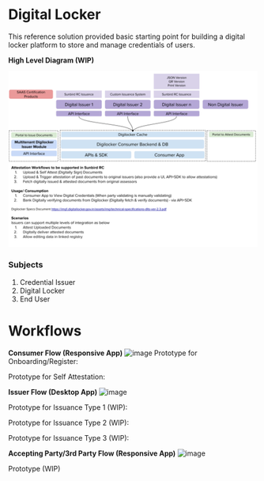 # Digital Locker

This reference solution provided basic starting point for building a digital locker platform to store and manage credentials of users.

**High Level Diagram \(WIP\)**

![](../.gitbook/assets/digilocker-registry-and-credentialing-with-sunbird-rc.png)

### Subjects

1. Credential Issuer
2. Digital Locker
3. End User

# Workflows
**Consumer Flow (Responsive App)**
![image](https://user-images.githubusercontent.com/580711/133377693-32621a79-e73f-4ce0-b8cf-99349dc7db56.png)
Prototype for Onboarding/Register:


Prototype for Self Attestation:

**Issuer Flow (Desktop App)**
![image](https://user-images.githubusercontent.com/580711/133377742-e14662b5-ca1f-458e-bd6c-2516ba6c5f89.png)

Prototype for Issuance Type 1 (WIP):

Prototype for Issuance Type 2 (WIP):

Prototype for Issuance Type 3 (WIP):

**Accepting Party/3rd Party Flow (Responsive App)**
![image](https://user-images.githubusercontent.com/580711/133377793-256214f0-5450-4359-8b44-100ca1414a4b.png)

Prototype (WIP)
